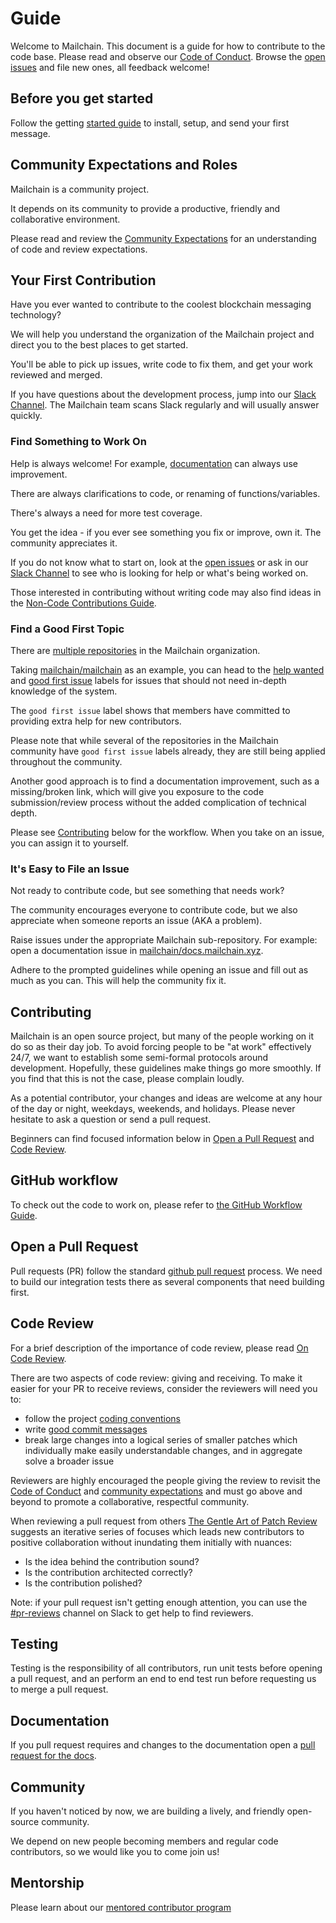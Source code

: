 # Guide

Welcome to Mailchain. This document is a guide for how to contribute to the code base. Please read and observe our [Code of Conduct](/code-of-conduct.md).
Browse the [open issues](https://github.com/mailchain/community/issues) and file new ones, all feedback welcome!

## Before you get started

Follow the getting [started guide](https://docs.mailchain.xyz/getting-started) to install, setup, and send your first message.

## Community Expectations and Roles

Mailchain is a community project.

It depends on its community to provide a productive, friendly and collaborative environment.

Please read and review the [Community Expectations](expectations.md) for an understanding of code and review expectations.

## Your First Contribution

Have you ever wanted to contribute to the coolest blockchain messaging technology?

We will help you understand the organization of the Mailchain project and direct you to the best places to get started.

You'll be able to pick up issues, write code to fix them, and get your work reviewed and merged.

If you have questions about the development process, jump into our [Slack Channel](https://mailchain.slack.com/).  The Mailchain team scans Slack regularly and will usually answer quickly.

### Find Something to Work On

Help is always welcome! For example, [documentation](https://docs.mailchain.xyz) can always use improvement.

There are always clarifications to code, or renaming of functions/variables.

There's always a need for more test coverage.

You get the idea - if you ever see something you fix or improve, own it. The community appreciates it.

If you do not know what to start on, look at the [open issues](https://github.com/mailchain/mailchain/issues) or ask in our [Slack Channel](http://mailchain.slack.com/) to see who is looking for help or what's being worked on.

Those interested in contributing without writing code may also find ideas in the [Non-Code Contributions Guide](non-code-contributions.md).

### Find a Good First Topic

There are [multiple repositories](https://github.com/mailchain/) in the Mailchain organization.

Taking [mailchain/mailchain](https://github.com/mailchain/mailchain) as an example, you can head to the [help wanted](https://github.com/mailchain/mailchain/issues?utf8=%E2%9C%93&q=is%3Aissue+is%3Aopen+label%3A%22help+wanted%22) and [good first issue](https://github.com/mailchain/mailchain/issues?q=is%3Aissue+is%3Aopen+label%3A%22good+first+issue%22) labels for issues that should not need in-depth knowledge of the system.

The `good first issue` label shows that members have committed to providing extra help for new contributors.

Please note that while several of the repositories in the Mailchain community have `good first issue` labels already, they are still being applied throughout the community.

Another good approach is to find a documentation improvement, such as a missing/broken link, which will give you exposure to the code submission/review process without the added complication of technical depth.

Please see [Contributing](#contributing) below for the workflow. When you take on an issue, you can assign it to yourself.

### It's Easy to File an Issue

Not ready to contribute code, but see something that needs work?

The community encourages everyone to contribute code, but we also appreciate when someone reports an issue (AKA a problem).

Raise issues under the appropriate Mailchain sub-repository. For example: open a documentation issue in [mailchain/docs.mailchain.xyz](https://github.com/mailchain/docs.mailchain.xyz/issues).

Adhere to the prompted guidelines while opening an issue and fill out as much as you can. This will help the community fix it.

## Contributing

Mailchain is an open source project, but many of the people working on it do so as their day job. To avoid forcing people to be "at work" effectively 24/7, we want to establish some semi-formal protocols around development. Hopefully, these guidelines make things go more smoothly. If you find that this is not the case, please complain loudly.

As a potential contributor, your changes and ideas are welcome at any hour of the day or night, weekdays, weekends, and holidays. Please never hesitate to ask a question or send a pull request.

Beginners can find focused information below in [Open a Pull Request](#open-a-pull-request) and [Code Review](#code-review).

## GitHub workflow

To check out the code to work on, please refer to [the GitHub Workflow Guide](./github-workflow.md).

## Open a Pull Request

Pull requests (PR) follow the standard [github pull request](https://help.github.com/articles/about-pull-requests/) process. We need to build our integration tests there as several components that need building first.

## Code Review

For a brief description of the importance of code review, please read [On Code Review](/contributors/expectations.md#code-review).  

There are two aspects of code review: giving and receiving.
To make it easier for your PR to receive reviews, consider the reviewers will need you to:

- follow the project [coding conventions](./guide/coding-conventions.md)
- write [good commit messages](https://chris.beams.io/posts/git-commit/)
- break large changes into a logical series of smaller patches which individually make easily understandable changes, and in aggregate solve a broader issue

Reviewers are highly encouraged the people giving the review to revisit the [Code of Conduct](/code-of-conduct.md) and [community expectations](./expectations.md#expectations-of-reviewers-review-latency) and must go above and beyond to promote a collaborative, respectful community.

When reviewing a pull request from others [The Gentle Art of Patch Review](http://sage.thesharps.us/2014/09/01/the-gentle-art-of-patch-review/) suggests an iterative series of focuses which leads new contributors to positive collaboration without inundating them initially with nuances:

- Is the idea behind the contribution sound?
- Is the contribution architected correctly?
- Is the contribution polished?

Note: if your pull request isn't getting enough attention, you can use the [#pr-reviews](https://mailchain.slack.com/messages/pr-reviews) channel on Slack to get help to find reviewers.

## Testing

Testing is the responsibility of all contributors, run unit tests before opening a pull request, and an perform an end to end test run before requesting us to merge a pull request.

## Documentation

If you pull request requires and changes to the documentation open a [pull request for the docs](https://github.com/mailchain/docs.mailchain.xyz/).

## Community

If you haven't noticed by now, we are building a lively, and friendly open-source community.

We depend on new people becoming members and regular code contributors, so we would like you to come join us!

## Mentorship

Please learn about our [mentored contributor program](/mentoring/mentored-contributor.md)
